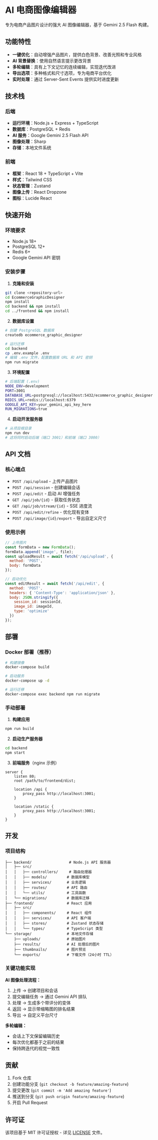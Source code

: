 # AI 电商图像编辑器

专为电商产品图片设计的强大 AI 图像编辑器，基于 Gemini 2.5 Flash 构建。

## 功能特性

- **一键优化**：自动增强产品图片，提供白色背景、改善光照和专业风格
- **AI 背景替换**：使用自然语言提示更改背景
- **多轮编辑**：具有上下文记忆的连续编辑，实现迭代改进
- **导出选项**：多种格式和尺寸选项，专为电商平台优化
- **实时处理**：通过 Server-Sent Events 提供实时进度更新

## 技术栈

### 后端
- **运行环境**：Node.js + Express + TypeScript
- **数据库**：PostgreSQL + Redis
- **AI 服务**：Google Gemini 2.5 Flash API
- **图像处理**：Sharp
- **存储**：本地文件系统

### 前端
- **框架**：React 18 + TypeScript + Vite
- **样式**：Tailwind CSS
- **状态管理**：Zustand
- **图像上传**：React Dropzone
- **图标**：Lucide React

## 快速开始

### 环境要求
- Node.js 18+
- PostgreSQL 12+
- Redis 6+
- Google Gemini API 密钥

### 安装步骤

1. **克隆和安装**
```bash
git clone <repository-url>
cd EcommerceGraphicDesigner
npm install
cd backend && npm install
cd ../frontend && npm install
```

2. **数据库设置**
```bash
# 创建 PostgreSQL 数据库
createdb ecommerce_graphic_designer

# 运行迁移
cd backend
cp .env.example .env
# 编辑 .env 文件，配置数据库 URL 和 API 密钥
npm run migrate
```

3. **环境配置**
```bash
# 后端配置 (.env)
NODE_ENV=development
PORT=3001
DATABASE_URL=postgresql://localhost:5432/ecommerce_graphic_designer
REDIS_URL=redis://localhost:6379
GOOGLE_API_KEY=your_gemini_api_key_here
RUN_MIGRATIONS=true
```

4. **启动开发服务器**
```bash
# 从项目根目录
npm run dev
# 这将同时启动后端（端口 3001）和前端（端口 3000）
```

## API 文档

### 核心端点

- `POST /api/upload` - 上传产品图片
- `POST /api/session` - 创建编辑会话
- `POST /api/edit` - 启动 AI 增强任务
- `GET /api/job/{id}` - 获取任务状态
- `GET /api/job/stream/{id}` - SSE 进度流
- `POST /api/edit/refine` - 优化现有变体
- `POST /api/image/{id}/export` - 导出自定义尺寸

### 使用示例

```javascript
// 上传图片
const formData = new FormData();
formData.append('image', file);
const uploadResult = await fetch('/api/upload', {
  method: 'POST', 
  body: formData
});

// 启动优化
const editResult = await fetch('/api/edit', {
  method: 'POST',
  headers: { 'Content-Type': 'application/json' },
  body: JSON.stringify({
    session_id: sessionId,
    image_id: imageId, 
    type: 'optimize'
  })
});
```

## 部署

### Docker 部署（推荐）

```bash
# 构建镜像
docker-compose build

# 启动服务
docker-compose up -d

# 运行迁移
docker-compose exec backend npm run migrate
```

### 手动部署

1. **构建应用**
```bash
npm run build
```

2. **启动生产服务器**
```bash
cd backend
npm start
```

3. **前端服务**（nginx 示例）
```nginx
server {
    listen 80;
    root /path/to/frontend/dist;
    
    location /api {
        proxy_pass http://localhost:3001;
    }
    
    location /static {
        proxy_pass http://localhost:3001;
    }
}
```

## 开发

### 项目结构
```
├── backend/                 # Node.js API 服务器
│   ├── src/
│   │   ├── controllers/     # 路由处理器
│   │   ├── models/         # 数据库模型
│   │   ├── services/       # 业务逻辑
│   │   ├── routes/         # API 路由
│   │   └── utils/          # 工具函数
│   └── migrations/         # 数据库迁移
├── frontend/               # React 应用
│   ├── src/
│   │   ├── components/     # React 组件
│   │   ├── services/       # API 客户端
│   │   ├── stores/         # Zustand 状态存储
│   │   └── types/          # TypeScript 类型
└── storage/                # 本地文件存储
    ├── uploads/            # 原始图片
    ├── results/            # AI 处理后的图片
    ├── thumbnails/         # 图片预览
    └── exports/            # 下载文件（24小时 TTL）
```

### 关键功能实现

**AI 图像处理流程：**
1. 上传 → 创建项目和会话
2. 提交编辑任务 → 通过 Gemini API 排队
3. 处理 → 生成多个带评分的变体
4. 返回 → 显示带缩略图的排名结果
5. 导出 → 自定义平台尺寸

**多轮编辑：**
- 会话上下文保留编辑历史
- 每次优化都基于之前的结果
- 保持跨迭代的视觉一致性

## 贡献

1. Fork 仓库
2. 创建功能分支 (`git checkout -b feature/amazing-feature`)
3. 提交更改 (`git commit -m 'Add amazing feature'`)
4. 推送到分支 (`git push origin feature/amazing-feature`)
5. 开启 Pull Request

## 许可证

该项目基于 MIT 许可证授权 - 详见 [LICENSE](LICENSE) 文件。